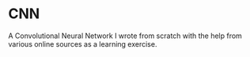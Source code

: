# CNN
A Convolutional Neural Network I wrote from scratch with the help from various online sources as a learning exercise.
